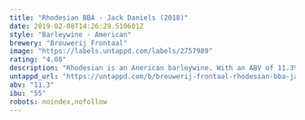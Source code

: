 ```yaml
---
title: "Rhodesian BBA - Jack Daniels (2018)"
date: 2019-02-08T14:26:29.510601Z
style: "Barleywine - American"
brewery: "Brouwerij Frontaal"
image: "https://labels.untappd.com/labels/2757989"
rating: "4.08"
description: "Rhodesian is an Anerican barleywine. With an ABV of 11.3% ,it’s a tough rascal to deal with. Even more with this barrel aging on Jack Daniels Barrels. Take your time and enjoy variety tastes and aromas next to a fireplace!"
untappd_url: "https://untappd.com/b/brouwerij-frontaal-rhodesian-bba-jack-daniels-2018/2757989"
abv: "11.3"
ibu: "55"
robots: noindex,nofollow
---
```

